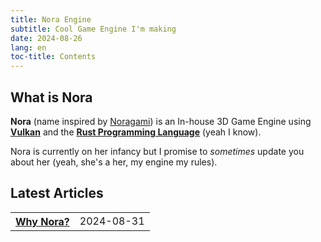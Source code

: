 ```yaml
---
title: Nora Engine
subtitle: Cool Game Engine I'm making
date: 2024-08-26
lang: en
toc-title: Contents
---
```


## What is Nora

**Nora** (name inspired by [Noragami](https://en.wikipedia.org/wiki/Noragami)) is an In-house 3D Game Engine using **[Vulkan](https://www.vulkan.org/)** and the **[Rust Programming Language](https://www.rust-lang.org/)** (yeah I know).

Nora is currently on her infancy but I promise to *sometimes* update you about her (yeah, she's a her, my engine my rules).

## Latest Articles

<table>
    <tr>
        <th class="width-auto"><a href="nora/why-nora.html">Why Nora?</a></th>
        <td class="width-min">2024-08-31</td>
    </tr>
</table>
